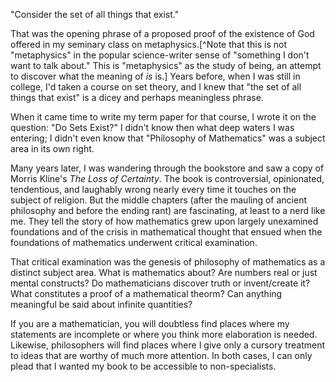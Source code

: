 "Consider the set of all things that exist."

That was the opening phrase of a proposed proof of the existence of God offered in my seminary class on metaphysics.[^Note that this is not "metaphysics" in the popular science-writer sense of "something I don't want to talk about." This is "metaphysics" as the study of being, an attempt to discover what the meaning of *is* is.] Years before, when I was still in college, I'd taken a course on set theory, and I knew that "the set of all things that exist" is a dicey and perhaps meaningless phrase.

When it came time to write my term paper for that course, I wrote it on the question: "Do Sets Exist?" I didn't know then what deep waters I was entering; I didn't even know that "Philosophy of Mathematics" was a subject area in its own right.

Many years later, I was wandering through the bookstore and saw a copy of Morris Kline's *The Loss of Certainty*. The book is controversial, opinionated, tendentious, and laughably wrong nearly every time it touches on the subject of religion. But the middle chapters (after the mauling of ancient philosophy and before the ending rant) are fascinating, at least to a nerd like me. They tell the story of how mathematics grew upon largely unexamined foundations and of the crisis in mathematical thought that ensued when the foundations of mathematics underwent critical examination.

That critical examination was the genesis of philosophy of mathematics as a distinct subject area. What is mathematics about? Are numbers real or just mental constructs? Do mathematicians discover truth or invent/create it? What constitutes a proof of a mathematical theorm? Can anything meaningful be said about infinite quantities?

If you are a mathematician, you will doubtless find places where my statements are incomplete or where you think more elaboration is needed. Likewise, philosophers will find places where I give only a cursory treatment to ideas that are worthy of much more attention. In both cases, I can only plead that I wanted my book to be accessible to non-specialists.
